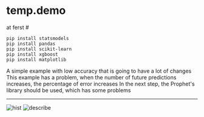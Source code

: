 # temp.demo
at ferst # 
```
pip install statsmodels
pip install pandas
pip install scikit-learn
pip install xgboost
pip install matplotlib
```
A simple example with low accuracy that is going to have a lot of changes
This example has a problem, when the number of future predictions increases, the percentage of error increases
In the next step, the Prophet's library should be used, which has some problems

________________________________________

![hist](https://github.com/ZeRo-RX/temp.demo/assets/89896245/eb089d82-e0ac-4aee-b4c1-e063c6f09dfd)
![describe](https://github.com/ZeRo-RX/temp.demo/assets/89896245/bc83df1f-c6e4-4888-8133-4c3d8674e9e6)
